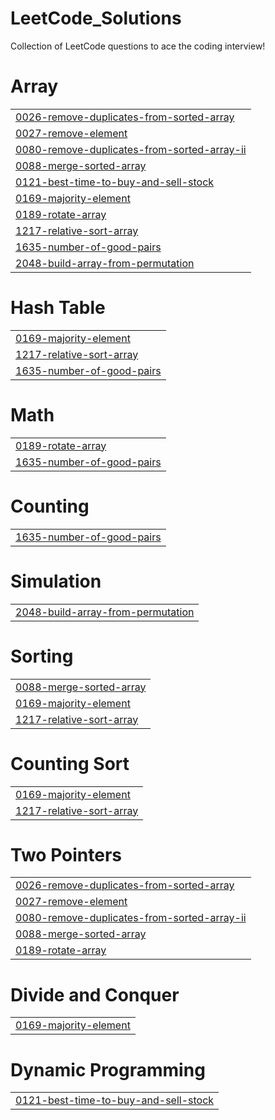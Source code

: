 # LeetCode_Solutions
Collection of LeetCode questions to ace the coding interview!


# Array
|  |
| ------- |
| [0026-remove-duplicates-from-sorted-array](https://github.com/RohanSutar-tech/LeetCode_Solutions/tree/master/0026-remove-duplicates-from-sorted-array) |
| [0027-remove-element](https://github.com/RohanSutar-tech/LeetCode_Solutions/tree/master/0027-remove-element) |
| [0080-remove-duplicates-from-sorted-array-ii](https://github.com/RohanSutar-tech/LeetCode_Solutions/tree/master/0080-remove-duplicates-from-sorted-array-ii) |
| [0088-merge-sorted-array](https://github.com/RohanSutar-tech/LeetCode_Solutions/tree/master/0088-merge-sorted-array) |
| [0121-best-time-to-buy-and-sell-stock](https://github.com/RohanSutar-tech/LeetCode_Solutions/tree/master/0121-best-time-to-buy-and-sell-stock) |
| [0169-majority-element](https://github.com/RohanSutar-tech/LeetCode_Solutions/tree/master/0169-majority-element) |
| [0189-rotate-array](https://github.com/RohanSutar-tech/LeetCode_Solutions/tree/master/0189-rotate-array) |
| [1217-relative-sort-array](https://github.com/RohanSutar-tech/LeetCode_Solutions/tree/master/1217-relative-sort-array) |
| [1635-number-of-good-pairs](https://github.com/RohanSutar-tech/LeetCode_Solutions/tree/master/1635-number-of-good-pairs) |
| [2048-build-array-from-permutation](https://github.com/RohanSutar-tech/LeetCode_Solutions/tree/master/2048-build-array-from-permutation) |
# Hash Table
|  |
| ------- |
| [0169-majority-element](https://github.com/RohanSutar-tech/LeetCode_Solutions/tree/master/0169-majority-element) |
| [1217-relative-sort-array](https://github.com/RohanSutar-tech/LeetCode_Solutions/tree/master/1217-relative-sort-array) |
| [1635-number-of-good-pairs](https://github.com/RohanSutar-tech/LeetCode_Solutions/tree/master/1635-number-of-good-pairs) |
# Math
|  |
| ------- |
| [0189-rotate-array](https://github.com/RohanSutar-tech/LeetCode_Solutions/tree/master/0189-rotate-array) |
| [1635-number-of-good-pairs](https://github.com/RohanSutar-tech/LeetCode_Solutions/tree/master/1635-number-of-good-pairs) |
# Counting
|  |
| ------- |
| [1635-number-of-good-pairs](https://github.com/RohanSutar-tech/LeetCode_Solutions/tree/master/1635-number-of-good-pairs) |
# Simulation
|  |
| ------- |
| [2048-build-array-from-permutation](https://github.com/RohanSutar-tech/LeetCode_Solutions/tree/master/2048-build-array-from-permutation) |
# Sorting
|  |
| ------- |
| [0088-merge-sorted-array](https://github.com/RohanSutar-tech/LeetCode_Solutions/tree/master/0088-merge-sorted-array) |
| [0169-majority-element](https://github.com/RohanSutar-tech/LeetCode_Solutions/tree/master/0169-majority-element) |
| [1217-relative-sort-array](https://github.com/RohanSutar-tech/LeetCode_Solutions/tree/master/1217-relative-sort-array) |
# Counting Sort
|  |
| ------- |
| [0169-majority-element](https://github.com/RohanSutar-tech/LeetCode_Solutions/tree/master/0169-majority-element) |
| [1217-relative-sort-array](https://github.com/RohanSutar-tech/LeetCode_Solutions/tree/master/1217-relative-sort-array) |
# Two Pointers
|  |
| ------- |
| [0026-remove-duplicates-from-sorted-array](https://github.com/RohanSutar-tech/LeetCode_Solutions/tree/master/0026-remove-duplicates-from-sorted-array) |
| [0027-remove-element](https://github.com/RohanSutar-tech/LeetCode_Solutions/tree/master/0027-remove-element) |
| [0080-remove-duplicates-from-sorted-array-ii](https://github.com/RohanSutar-tech/LeetCode_Solutions/tree/master/0080-remove-duplicates-from-sorted-array-ii) |
| [0088-merge-sorted-array](https://github.com/RohanSutar-tech/LeetCode_Solutions/tree/master/0088-merge-sorted-array) |
| [0189-rotate-array](https://github.com/RohanSutar-tech/LeetCode_Solutions/tree/master/0189-rotate-array) |
# Divide and Conquer
|  |
| ------- |
| [0169-majority-element](https://github.com/RohanSutar-tech/LeetCode_Solutions/tree/master/0169-majority-element) |
# Dynamic Programming
|  |
| ------- |
| [0121-best-time-to-buy-and-sell-stock](https://github.com/RohanSutar-tech/LeetCode_Solutions/tree/master/0121-best-time-to-buy-and-sell-stock) |